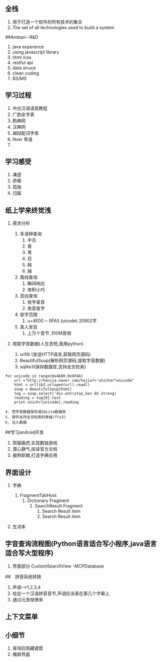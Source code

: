
## 全栈
1. 用于打造一个软件的所有技术的集合
2. The set of all technologies used to build a system

##Ambari--R&D
1. java experence
2. using javascript library
3. html /css
4. restful api
5. data struce 
6. clean coding
7. BS/MS

## 学习过程
1. 中古汉语语音教程
2. 广韵全字表
3. 韵典网
4. 汉典网
5. 越狱配词字库
6. Nver 粤语
7. 

## 学习感受
1. 谦虚
2. 骄傲
3. 孤独
4. 归属

## 纸上学来终觉浅
1. 需求分析
    1. 多语种查询
        1. 中古
        2. 普
        3. 粤
        4. 日
        5. 韩
        6. 越
    2. 离线查询
        1. 瞬间响应
        2. 体积小巧
    3. 双向查询
        1. 依字查音
        2. 依音查字
    4. 收字范围
        1. u+4E00 ~ 9FA5 (uicode) 20902字
    5. 真人发音
        1. 上万个音节 ,100M音频

2. 爬取字音数据(人生苦短,我用python)
    1. urllib  (发送HTTP请求,获取网页源码)
    2. BeautifulSoup(解析网页源码,提取字音数据)
    3. sqlite3(保存数据库,支持全文检索)

```
for unicode in range(0x4E00,0x9FA6)
    url ="http://hanjia.naver.com/hajia?='unichar*unicode"
    html = urllib2.urlopen(url).read()
    soup = BeautifulSoup(html)
    tag = soup.select('div.entrytop_box dd strong)
    reading = tag[0].text
    print unichr(unicode),reading
```
 
    4. 把字音数据保存成SQLite数据库
    5. 穿件支持全文检索的表格(fts3)
    6. 注入数据

##学习android开发
1. 照猫画虎,实现数独游戏
2. 潜心静气,阅读官方文档
3. 披荆斩棘,打造字典应用

## 界面设计
1. 字典
    1. FragmentTabHost
        1. Dictionary Fragment
            1. SearchResult Fragment
                1. Search Result item
                2. Search Result item

2. 生词本

## 字音查询流程图(Python语言适合写小程序,java语言适合写大型程序)
1. 界面部分
    CustomSearchView -MCPDatabase

##　拼音系统转换
1. 声调-->1,2,3,4
2. 给定一个汉语拼音音节,声调应该表在第几个字幕上
3. 通过元音规律来

## 上下文菜单

## 小细节
1. 查询后隐藏键盘
2. 横屏界面





